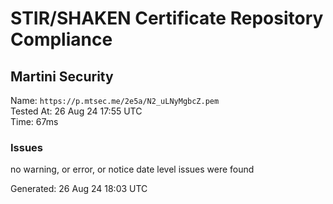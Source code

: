 # STIR/SHAKEN Certificate Repository Compliance

## Martini Security

Name: `https://p.mtsec.me/2e5a/N2_uLNyMgbcZ.pem`\
Tested At: 26 Aug 24 17:55 UTC\
Time: 67ms

### Issues

no warning, or error, or notice date level issues were found

Generated: 26 Aug 24 18:03 UTC